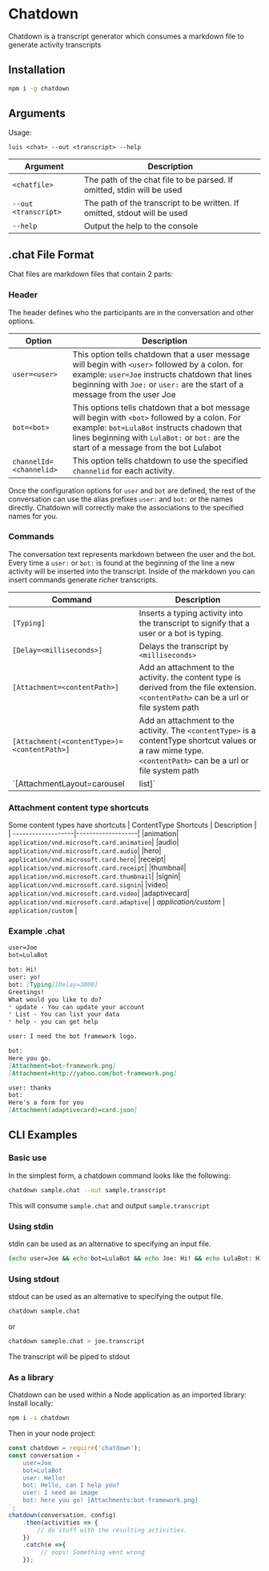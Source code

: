 # Chatdown

Chatdown is a transcript generator which consumes a markdown file to generate activity transcripts
## Installation
```bash
npm i -g chatdown
```

## Arguments
Usage:
```
luis <chat> --out <transcript> --help
```

| Argument| Description|
|-------------| ------------------------- |
| `<chatfile>` | The path of the chat file to be parsed. If omitted, stdin will be used |
| `--out <transcript>` | The path of the transcript to be written. If omitted, stdout will be used |
| `--help`    | Output the help to the console|

## .chat File Format
Chat files are markdown files that contain 2 parts:

### Header
The header defines who the participants are in the conversation and other options.

|Option               |Description|
|---------------------|------------------------------|
|`user=<user>` |This option tells chatdown that a user message will begin with `<user>` followed by a colon. for example: `user=Joe` instructs chatdown that lines beginning with `Joe:` or `user:` are the start of a message from the user Joe|
|`bot=<bot>` | This options tells chatdown that a bot message will begin with `<bot>` followed by a colon.  For example: `bot=LulaBot` instructs chadown that lines beginning with `LulaBot:` or `bot:` are the start of a message from the bot Lulabot |
| `channelId=<channelid>`| This option tells chatdown to use the specified `channelid` for each activity.|

Once the configuration options for `user` and `bot` are defined, the rest of the conversation can use the alias prefixes `user:` and `bot:` or the names directly.  Chatdown will correctly make the associations to the specified names for you.

### Commands
The conversation text represents markdown between the user and the bot.  Every time a `user:` or `bot:`  is found at the beginning of the line a new activity will be inserted into the transcript.  Inside of the markdown you can insert commands generate richer transcripts.

| Command        | Description                                                |
| --------------- | ------------------------------------------------------------ |
|`[Typing]` | Inserts a typing activity into the transcript to signify that a user or a bot is typing. |
|`[Delay=<milliseconds>]` | Delays the transcript by `<milliseconds>` |
|`[Attachment=<contentPath>]` | Add an attachment to the activity. the content type is derived from the file extension. `<contentPath>` can be a url or file system path |
| `[Attachment(<contentType>)=<contentPath>]` | Add an attachment to the activity. The `<contentType>` is a contentType shortcut values or a raw mime type. `<contentPath>` can be a url or file system path |
|`[AttachmentLayout=carousel|list]`| Specify how multiple attachments whould be dislpayed.  layout values are `carousel` or `list`|

### Attachment content type shortcuts
Some content types have shortcuts
| ContentType Shortcuts | Description |
| -------------------|-------------------|
|animation| `application/vnd.microsoft.card.animation`|
|audio| `application/vnd.microsoft.card.audio`|
|hero| `application/vnd.microsoft.card.hero`|
|receipt| `application/vnd.microsoft.card.receipt`|
|thumbnail| `application/vnd.microsoft.card.thumbnail`|
|signin| `application/vnd.microsoft.card.signin`|
|video| `application/vnd.microsoft.card.video`|
|adaptivecard| `application/vnd.microsoft.card.adaptive`|
| *application/custom* | `application/custom` |

### Example .chat

```markdown
user=Joe
bot=LulaBot

bot: Hi!
user: yo!
bot: [Typing][Delay=3000]
Greetings!
What would you like to do?
* update - You can update your account
* List - You can list your data
* help - you can get help

user: I need the bot framework logo.

bot:
Here you go.
[Attachment=bot-framework.png]
[Attachment=http://yahoo.com/bot-framework.png]

user: thanks
bot:
Here's a form for you
[Attachment(adaptivecard)=card.json]

```

## CLI Examples

### Basic use
In the simplest form, a chatdown command looks like the following:
```bash
chatdown sample.chat --out sample.transcript
```
This will consume `sample.chat` and output `sample.transcript`

### Using stdin
stdin can be used as an alternative to specifying an input file.
```bash
(echo user=Joe && echo bot=LulaBot && echo Joe: Hi! && echo LulaBot: Hi there!) | chatdown --out sample.transcript
```

### Using stdout
stdout can be used as an alternative to specifying the output file.
```bash
chatdown sample.chat
```
or 
```bash
chatdown sameple.chat > joe.transcript
```
The transcript will be piped to stdout

### As a library
Chatdown can be used within a Node application as an imported library:
Install locally:
```bash
npm i -s chatdown
```
Then in your node project:
```js
const chatdown = require('chatdown');
const conversation = `
    user=Joe
    bot=LulaBot
    user: Hello!
    bot: Hello, can I help you?
    user: I need an image
    bot: here you go! [Attachments:bot-framework.png]
`;
chatdown(conversation, config)
    .then(activities => {
        // do stuff with the resulting activities.
    })
    .catch(e =>{
         // oops! Something went wrong
    });
```


